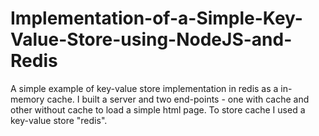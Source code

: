 # Implementation-of-a-Simple-Key-Value-Store-using-NodeJS-and-Redis

A simple example of key-value store implementation in redis as a in-memory cache.
I built a server and two end-points - one with cache and other without cache to load a simple html page. To store cache I used a key-value store "redis". 
